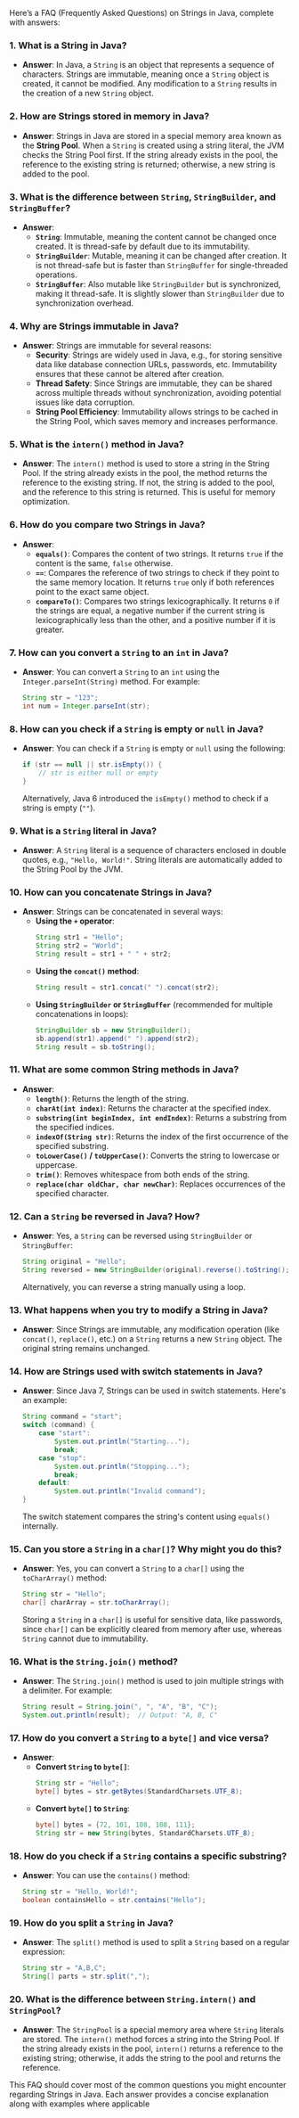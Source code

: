 Here’s a FAQ (Frequently Asked Questions) on Strings in Java, complete with answers:

### **1. What is a String in Java?**
- **Answer**: In Java, a `String` is an object that represents a sequence of characters. Strings are immutable, meaning once a `String` object is created, it cannot be modified. Any modification to a `String` results in the creation of a new `String` object.

### **2. How are Strings stored in memory in Java?**
- **Answer**: Strings in Java are stored in a special memory area known as the **String Pool**. When a `String` is created using a string literal, the JVM checks the String Pool first. If the string already exists in the pool, the reference to the existing string is returned; otherwise, a new string is added to the pool.

### **3. What is the difference between `String`, `StringBuilder`, and `StringBuffer`?**
- **Answer**:
    - **`String`**: Immutable, meaning the content cannot be changed once created. It is thread-safe by default due to its immutability.
    - **`StringBuilder`**: Mutable, meaning it can be changed after creation. It is not thread-safe but is faster than `StringBuffer` for single-threaded operations.
    - **`StringBuffer`**: Also mutable like `StringBuilder` but is synchronized, making it thread-safe. It is slightly slower than `StringBuilder` due to synchronization overhead.

### **4. Why are Strings immutable in Java?**
- **Answer**: Strings are immutable for several reasons:
    - **Security**: Strings are widely used in Java, e.g., for storing sensitive data like database connection URLs, passwords, etc. Immutability ensures that these cannot be altered after creation.
    - **Thread Safety**: Since Strings are immutable, they can be shared across multiple threads without synchronization, avoiding potential issues like data corruption.
    - **String Pool Efficiency**: Immutability allows strings to be cached in the String Pool, which saves memory and increases performance.

### **5. What is the `intern()` method in Java?**
- **Answer**: The `intern()` method is used to store a string in the String Pool. If the string already exists in the pool, the method returns the reference to the existing string. If not, the string is added to the pool, and the reference to this string is returned. This is useful for memory optimization.

### **6. How do you compare two Strings in Java?**
- **Answer**:
    - **`equals()`**: Compares the content of two strings. It returns `true` if the content is the same, `false` otherwise.
    - **`==`**: Compares the reference of two strings to check if they point to the same memory location. It returns `true` only if both references point to the exact same object.
    - **`compareTo()`**: Compares two strings lexicographically. It returns `0` if the strings are equal, a negative number if the current string is lexicographically less than the other, and a positive number if it is greater.

### **7. How can you convert a `String` to an `int` in Java?**
- **Answer**: You can convert a `String` to an `int` using the `Integer.parseInt(String)` method. For example:
  ```java
  String str = "123";
  int num = Integer.parseInt(str);
  ```

### **8. How can you check if a `String` is empty or `null` in Java?**
- **Answer**: You can check if a `String` is empty or `null` using the following:
  ```java
  if (str == null || str.isEmpty()) {
      // str is either null or empty
  }
  ```
  Alternatively, Java 6 introduced the `isEmpty()` method to check if a string is empty (`""`).

### **9. What is a `String` literal in Java?**
- **Answer**: A `String` literal is a sequence of characters enclosed in double quotes, e.g., `"Hello, World!"`. String literals are automatically added to the String Pool by the JVM.

### **10. How can you concatenate Strings in Java?**
- **Answer**: Strings can be concatenated in several ways:
    - **Using the `+` operator**:
      ```java
      String str1 = "Hello";
      String str2 = "World";
      String result = str1 + " " + str2;
      ```
    - **Using the `concat()` method**:
      ```java
      String result = str1.concat(" ").concat(str2);
      ```
    - **Using `StringBuilder` or `StringBuffer`** (recommended for multiple concatenations in loops):
      ```java
      StringBuilder sb = new StringBuilder();
      sb.append(str1).append(" ").append(str2);
      String result = sb.toString();
      ```

### **11. What are some common String methods in Java?**
- **Answer**:
    - **`length()`**: Returns the length of the string.
    - **`charAt(int index)`**: Returns the character at the specified index.
    - **`substring(int beginIndex, int endIndex)`**: Returns a substring from the specified indices.
    - **`indexOf(String str)`**: Returns the index of the first occurrence of the specified substring.
    - **`toLowerCase()` / `toUpperCase()`**: Converts the string to lowercase or uppercase.
    - **`trim()`**: Removes whitespace from both ends of the string.
    - **`replace(char oldChar, char newChar)`**: Replaces occurrences of the specified character.

### **12. Can a `String` be reversed in Java? How?**
- **Answer**: Yes, a `String` can be reversed using `StringBuilder` or `StringBuffer`:
  ```java
  String original = "Hello";
  String reversed = new StringBuilder(original).reverse().toString();
  ```
  Alternatively, you can reverse a string manually using a loop.

### **13. What happens when you try to modify a String in Java?**
- **Answer**: Since Strings are immutable, any modification operation (like `concat()`, `replace()`, etc.) on a `String` returns a new `String` object. The original string remains unchanged.

### **14. How are Strings used with switch statements in Java?**
- **Answer**: Since Java 7, Strings can be used in switch statements. Here's an example:
  ```java
  String command = "start";
  switch (command) {
      case "start":
          System.out.println("Starting...");
          break;
      case "stop":
          System.out.println("Stopping...");
          break;
      default:
          System.out.println("Invalid command");
  }
  ```
  The switch statement compares the string's content using `equals()` internally.

### **15. Can you store a `String` in a `char[]`? Why might you do this?**
- **Answer**: Yes, you can convert a `String` to a `char[]` using the `toCharArray()` method:
  ```java
  String str = "Hello";
  char[] charArray = str.toCharArray();
  ```
  Storing a `String` in a `char[]` is useful for sensitive data, like passwords, since `char[]` can be explicitly cleared from memory after use, whereas `String` cannot due to immutability.

### **16. What is the `String.join()` method?**
- **Answer**: The `String.join()` method is used to join multiple strings with a delimiter. For example:
  ```java
  String result = String.join(", ", "A", "B", "C");
  System.out.println(result);  // Output: "A, B, C"
  ```

### **17. How do you convert a `String` to a `byte[]` and vice versa?**
- **Answer**:
    - **Convert `String` to `byte[]`**:
      ```java
      String str = "Hello";
      byte[] bytes = str.getBytes(StandardCharsets.UTF_8);
      ```
    - **Convert `byte[]` to `String`**:
      ```java
      byte[] bytes = {72, 101, 108, 108, 111};
      String str = new String(bytes, StandardCharsets.UTF_8);
      ```

### **18. How do you check if a `String` contains a specific substring?**
- **Answer**: You can use the `contains()` method:
  ```java
  String str = "Hello, World!";
  boolean containsHello = str.contains("Hello");
  ```

### **19. How do you split a `String` in Java?**
- **Answer**: The `split()` method is used to split a `String` based on a regular expression:
  ```java
  String str = "A,B,C";
  String[] parts = str.split(",");
  ```

### **20. What is the difference between `String.intern()` and `StringPool`?**
- **Answer**: The `StringPool` is a special memory area where `String` literals are stored. The `intern()` method forces a string into the String Pool. If the string already exists in the pool, `intern()` returns a reference to the existing string; otherwise, it adds the string to the pool and returns the reference.

This FAQ should cover most of the common questions you might encounter regarding Strings in Java. Each answer provides a concise explanation along with examples where applicable